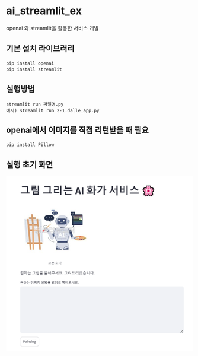 # ai_streamlit_ex
openai 와 streamlit을 활용한 서비스 개발

## 기본 설치 라이브러리
```
pip install openai
pip install streamlit
```
## 실행방법
```
streamlit run 파일명.py
예시) streamlit run 2-1.dalle_app.py
```


## openai에서 이미지를 직접 리턴받을 때 필요
```
pip install Pillow
```
## 실행 초기 화면
<img src="images/default_view.png" alt="초기화면">
